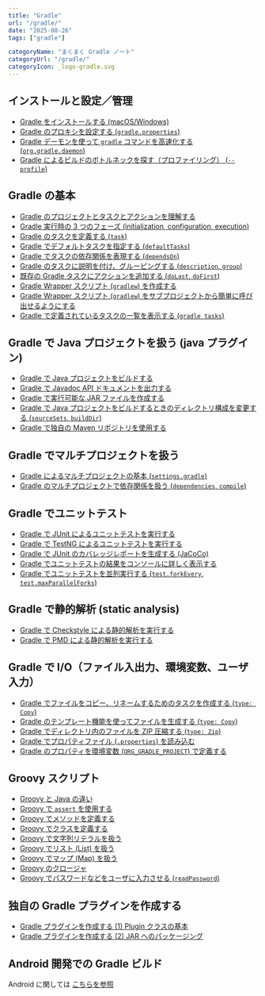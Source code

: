 ```yaml
---
title: "Gradle"
url: "/gradle/"
date: "2025-08-26"
tags: ["gradle"]

categoryName: "まくまく Gradle ノート"
categoryUrl: "/gradle/"
categoryIcon: _logo-gradle.svg
---
```


インストールと設定／管理
----
* [Gradle をインストールする (macOS/Windows)](/p/6qdfg4d/)
* [Gradle のプロキシを設定する (`gradle.properties`)](/p/5x6qgkx/)
* [Gradle デーモンを使って `gradle` コマンドを高速化する (`org.gradle.daemon`)](/p/szhzejv/)
* [Gradle によるビルドのボトルネックを探す（プロファイリング） (`--profile`)](/p/ofoencn/)

Gradle の基本
----
* [Gradle のプロジェクトとタスクとアクションを理解する](/p/yqpxbpa/)
* [Gradle 実行時の 3 つのフェーズ (initialization, configuration, execution)](/p/o7yqmcx/)
* [Gradle のタスクを定義する (`task`)](/p/a88r2ua/)
* [Gradle でデフォルトタスクを指定する (`defaultTasks`)](/p/zfc37zt/)
* [Gradle でタスクの依存関係を表現する (`dependsOn`)](/p/sifxuig/)
* [Gradle のタスクに説明を付け、グルーピングする (`description`, `group`)](/p/kgwpdtz/)
* [既存の Gradle タスクにアクションを追加する (`doLast`, `doFirst`)](/p/6q9wkjm/)
* [Gradle Wrapper スクリプト (`gradlew`) を作成する](/p/m7u5dgp/)
* [Gradle Wrapper スクリプト (`gradlew`) をサブプロジェクトから簡単に呼び出せるようにする](/p/je3xamc/)
* [Gradle で定義されているタスクの一覧を表示する (`gradle tasks`)](/p/qoaky8w/)

Gradle で Java プロジェクトを扱う (java プラグイン)
----
* [Gradle で Java プロジェクトをビルドする](/p/bvinwfk/)
* [Gradle で Javadoc API ドキュメントを出力する](/p/sj6sc4d/)
* [Gradle で実行可能な JAR ファイルを作成する](/p/5iacmi7/)
* [Gradle で Java プロジェクトをビルドするときのディレクトリ構成を変更する (`sourceSets`, `buildDir`)](/p/odjj8e7/)
* [Gradle で独自の Maven リポジトリを使用する](/p/tmkh8p6/)

Gradle でマルチプロジェクトを扱う
----
* [Gradle によるマルチプロジェクトの基本 (`settings.gradle`)](/p/3g9gimf/)
* [Gradle のマルチプロジェクトで依存関係を扱う (`dependencies`, `compile`)](/p/hg9n9wd/)

Gradle でユニットテスト
----
* [Gradle で JUnit によるユニットテストを実行する](/p/x6f9r2o/)
* [Gradle で TestNG によるユニットテストを実行する](/p/84xtqff/)
* [Gradle で JUnit のカバレッジレポートを生成する (JaCoCo)](/p/tesecus/)
* [Gradle でユニットテストの結果をコンソールに詳しく表示する](/p/8ot95rq/)
* [Gradle でユニットテストを並列実行する (`test.forkEvery`, `test.maxParallelForks`)](/p/pxkr6wv/)

Gradle で静的解析 (static analysis)
----
* [Gradle で Checkstyle による静的解析を実行する](/p/em3rtg6/)
* [Gradle で PMD による静的解析を実行する](/p/pz9gz3h/)

Gradle で I/O（ファイル入出力、環境変数、ユーザ入力）
----
* [Gradle でファイルをコピー、リネームするためのタスクを作成する (`type: Copy`)](/p/q6ducqz/)
* [Gradle のテンプレート機能を使ってファイルを生成する (`type: Copy`)](/p/ijynhet/)
* [Gradle でディレクトリ内のファイルを ZIP 圧縮する (`type: Zip`)](/p/p6bu2pa/)
* [Gradle でプロパティファイル (`.properties`) を読み込む](/p/quhymp7/)
* [Gradle のプロパティを環境変数 (`ORG_GRADLE_PROJECT`) で定義する](/p/2uxzo7h/)

Groovy スクリプト
----
* [Groovy と Java の違い](/p/som2e4k/)
* [Groovy で `assert` を使用する](/p/m9veity/)
* [Groovy でメソッドを定義する](/p/6qzzzry/)
* [Groovy でクラスを定義する](/p/j5bvcq9/)
* [Groovy で文字列リテラルを扱う](/p/v8m6rme/)
* [Groovy でリスト (List) を扱う](/p/z9qmfd4/)
* [Groovy でマップ (Map) を扱う](/p/ohhdpvf/)
* [Groovy のクロージャ](/p/b962btg/)
* [Groovy でパスワードなどをユーザに入力させる (`readPassword`)](/p/yxha7mn/)

独自の Gradle プラグインを作成する
----
* [Gradle プラグインを作成する (1) Plugin クラスの基本](/p/negnqwf/)
* [Gradle プラグインを作成する (2) JAR へのパッケージング](/p/dyas9zg/)

Android 開発での Gradle ビルド
----
Android に関しては [こちらを参照](/android/)

